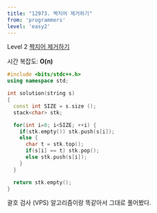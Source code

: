 ```yaml
---
title: "12973. 짝지어 제거하기"
from: 'programmers'
level: 'easy2'
---
```


Level 2 [짝지어 제거하기](https://programmers.co.kr/learn/courses/30/lessons/12973)

시간 복잡도: **O(n)**

```cpp
#include <bits/stdc++.h>
using namespace std;

int solution(string s)
{
  const int SIZE = s.size ();
  stack<char> stk;

  for(int i=0; i<SIZE; ++i) {
    if(stk.empty()) stk.push(s[i]);
    else {
      char t = stk.top();
      if(s[i] == t) stk.pop();
      else stk.push(s[i]);
    }
  }

  return stk.empty();
}
```

괄호 검사 (VPS) 알고리즘이랑 똑같아서 그대로 풀어봤다.
